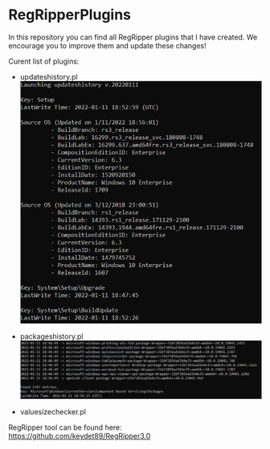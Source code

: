 # RegRipperPlugins

In this repository you can find all RegRipper plugins that I have created. We encourage you to improve them and update these changes!

Curent list of plugins:

- updateshistory.pl
![alt text](https://github.com/gajos112/RegRipperPlugins/blob/main/Images/updateshistory_plugin.JPG?raw=true)


- packageshistory.pl
![alt text](https://github.com/gajos112/RegRipperPlugins/blob/main/Images/packageshistory_plugin.JPG?raw=true)

- valuesizechecker.pl

RegRipper tool can be found here: https://github.com/keydet89/RegRipper3.0
